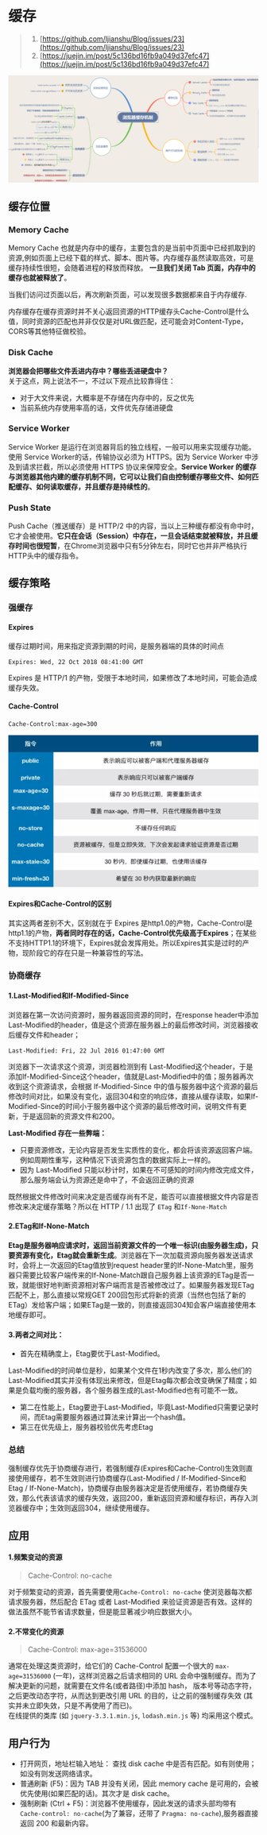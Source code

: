 # 缓存

> 1. [https://github.com/ljianshu/Blog/issues/23](https://github.com/ljianshu/Blog/issues/23)
> 2. [https://juejin.im/post/5c136bd16fb9a049d37efc47](https://juejin.im/post/5c136bd16fb9a049d37efc47)

![](<../../.gitbook/assets/image (50).png>)

## 缓存位置

### Memory Cache

Memory Cache 也就是内存中的缓存，主要包含的是当前中页面中已经抓取到的资源,例如页面上已经下载的样式、脚本、图片等。内存缓存虽然读取高效，可是缓存持续性很短，会随着进程的释放而释放。 **一旦我们关闭 Tab 页面，内存中的缓存也就被释放了**。

当我们访问过页面以后，再次刷新页面，可以发现很多数据都来自于内存缓存.

内存缓存在缓存资源时并不关心返回资源的HTTP缓存头Cache-Control是什么值，同时资源的匹配也并非仅仅是对URL做匹配，还可能会对Content-Type，CORS等其他特征做校验。

### Disk Cache

**浏览器会把哪些文件丢进内存中？哪些丢进硬盘中？**\
关于这点，网上说法不一，不过以下观点比较靠得住：

* 对于大文件来说，大概率是不存储在内存中的，反之优先
* 当前系统内存使用率高的话，文件优先存储进硬盘

### Service Worker

Service Worker 是运行在浏览器背后的独立线程，一般可以用来实现缓存功能。使用 Service Worker的话，传输协议必须为 HTTPS。因为 Service Worker 中涉及到请求拦截，所以必须使用 HTTPS 协议来保障安全。**Service Worker 的缓存与浏览器其他内建的缓存机制不同，它可以让我们自由控制缓存哪些文件、如何匹配缓存、如何读取缓存，并且缓存是持续性的**。

### Push State

Push Cache（推送缓存）是 HTTP/2 中的内容，当以上三种缓存都没有命中时，它才会被使用。**它只在会话（Session）中存在，一旦会话结束就被释放，并且缓存时间也很短暂**，在Chrome浏览器中只有5分钟左右，同时它也并非严格执行HTTP头中的缓存指令。

## 缓存策略

### 强缓存

#### Expires

缓存过期时间，用来指定资源到期的时间，是服务器端的具体的时间点

```
Expires: Wed, 22 Oct 2018 08:41:00 GMT
```

Expires 是 HTTP/1 的产物，受限于本地时间，如果修改了本地时间，可能会造成缓存失效。

#### Cache-Control

```
Cache-Control:max-age=300
```

![](<../../.gitbook/assets/image (199).png>)

#### Expires和Cache-Control的区别

其实这两者差别不大，区别就在于 Expires 是http1.0的产物，Cache-Control是http1.1的产物，**两者同时存在的话，Cache-Control优先级高于Expires**；在某些不支持HTTP1.1的环境下，Expires就会发挥用处。所以Expires其实是过时的产物，现阶段它的存在只是一种兼容性的写法。

### 协商缓存

#### 1.Last-Modified和If-Modified-Since

浏览器在第一次访问资源时，服务器返回资源的同时，在response header中添加 Last-Modified的header，值是这个资源在服务器上的最后修改时间，浏览器接收后缓存文件和header；

```
Last-Modified: Fri, 22 Jul 2016 01:47:00 GMT
```

浏览器下一次请求这个资源，浏览器检测到有 Last-Modified这个header，于是添加If-Modified-Since这个header，值就是Last-Modified中的值；服务器再次收到这个资源请求，会根据 If-Modified-Since 中的值与服务器中这个资源的最后修改时间对比，如果没有变化，返回304和空的响应体，直接从缓存读取，如果If-Modified-Since的时间小于服务器中这个资源的最后修改时间，说明文件有更新，于是返回新的资源文件和200。

**Last-Modified 存在一些弊端：**

* 只要资源修改，无论内容是否发生实质性的变化，都会将该资源返回客户端。例如周期性重写，这种情况下该资源包含的数据实际上一样的。
* 因为 Last-Modified 只能以秒计时，如果在不可感知的时间内修改完成文件，那么服务端会认为资源还是命中了，不会返回正确的资源

既然根据文件修改时间来决定是否缓存尚有不足，能否可以直接根据文件内容是否修改来决定缓存策略？所以在 HTTP / 1.1 出现了 `ETag` 和`If-None-Match`

#### 2.ETag和If-None-Match

**Etag是服务器响应请求时，返回当前资源文件的一个唯一标识(由服务器生成)，只要资源有变化，Etag就会重新生成**。浏览器在下一次加载资源向服务器发送请求时，会将上一次返回的Etag值放到request header里的If-None-Match里，服务器只需要比较客户端传来的If-None-Match跟自己服务器上该资源的ETag是否一致，就能很好地判断资源相对客户端而言是否被修改过了。如果服务器发现ETag匹配不上，那么直接以常规GET 200回包形式将新的资源（当然也包括了新的ETag）发给客户端；如果ETag是一致的，则直接返回304知会客户端直接使用本地缓存即可。

#### 3.两者之间对比：

* 首先在精确度上，Etag要优于Last-Modified。

Last-Modified的时间单位是秒，如果某个文件在1秒内改变了多次，那么他们的Last-Modified其实并没有体现出来修改，但是Etag每次都会改变确保了精度；如果是负载均衡的服务器，各个服务器生成的Last-Modified也有可能不一致。

* 第二在性能上，Etag要逊于Last-Modified，毕竟Last-Modified只需要记录时间，而Etag需要服务器通过算法来计算出一个hash值。
* 第三在优先级上，服务器校验优先考虑Etag

### 总结

强制缓存优先于协商缓存进行，若强制缓存(Expires和Cache-Control)生效则直接使用缓存，若不生效则进行协商缓存(Last-Modified / If-Modified-Since和Etag / If-None-Match)，协商缓存由服务器决定是否使用缓存，若协商缓存失效，那么代表该请求的缓存失效，返回200，重新返回资源和缓存标识，再存入浏览器缓存中；生效则返回304，继续使用缓存。

## 应用

#### 1.频繁变动的资源

> Cache-Control: no-cache

对于频繁变动的资源，首先需要使用`Cache-Control: no-cache` 使浏览器每次都请求服务器，然后配合 ETag 或者 Last-Modified 来验证资源是否有效。这样的做法虽然不能节省请求数量，但是能显著减少响应数据大小。

#### 2.不常变化的资源

> Cache-Control: max-age=31536000

通常在处理这类资源时，给它们的 Cache-Control 配置一个很大的 `max-age=31536000` (一年)，这样浏览器之后请求相同的 URL 会命中强制缓存。而为了解决更新的问题，就需要在文件名(或者路径)中添加 hash， 版本号等动态字符，之后更改动态字符，从而达到更改引用 URL 的目的，让之前的强制缓存失效 (其实并未立即失效，只是不再使用了而已)。\
在线提供的类库 (如 `jquery-3.3.1.min.js`, `lodash.min.js` 等) 均采用这个模式。

## 用户行为

* 打开网页，地址栏输入地址： 查找 disk cache 中是否有匹配。如有则使用；如没有则发送网络请求。
* 普通刷新 (F5)：因为 TAB 并没有关闭，因此 memory cache 是可用的，会被优先使用(如果匹配的话)。其次才是 disk cache。
* 强制刷新 (Ctrl + F5)：浏览器不使用缓存，因此发送的请求头部均带有 `Cache-control: no-cache`(为了兼容，还带了 `Pragma: no-cache`),服务器直接返回 200 和最新内容。
